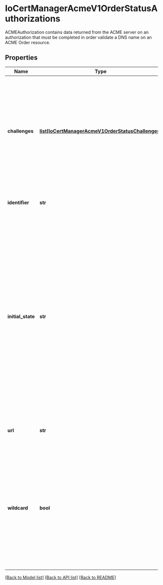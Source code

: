 # IoCertManagerAcmeV1OrderStatusAuthorizations

ACMEAuthorization contains data returned from the ACME server on an authorization that must be completed in order validate a DNS name on an ACME Order resource.
## Properties
Name | Type | Description | Notes
------------ | ------------- | ------------- | -------------
**challenges** | [**list[IoCertManagerAcmeV1OrderStatusChallenges]**](IoCertManagerAcmeV1OrderStatusChallenges.md) | Challenges specifies the challenge types offered by the ACME server. One of these challenge types will be selected when validating the DNS name and an appropriate Challenge resource will be created to perform the ACME challenge process. | [optional] 
**identifier** | **str** | Identifier is the DNS name to be validated as part of this authorization | [optional] 
**initial_state** | **str** | InitialState is the initial state of the ACME authorization when first fetched from the ACME server. If an Authorization is already &#39;valid&#39;, the Order controller will not create a Challenge resource for the authorization. This will occur when working with an ACME server that enables &#39;authz reuse&#39; (such as Let&#39;s Encrypt&#39;s production endpoint). If not set and &#39;identifier&#39; is set, the state is assumed to be pending and a Challenge will be created. | [optional] 
**url** | **str** | URL is the URL of the Authorization that must be completed | 
**wildcard** | **bool** | Wildcard will be true if this authorization is for a wildcard DNS name. If this is true, the identifier will be the *non-wildcard* version of the DNS name. For example, if &#39;*.example.com&#39; is the DNS name being validated, this field will be &#39;true&#39; and the &#39;identifier&#39; field will be &#39;example.com&#39;. | [optional] 

[[Back to Model list]](../README.md#documentation-for-models) [[Back to API list]](../README.md#documentation-for-api-endpoints) [[Back to README]](../README.md)



